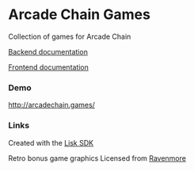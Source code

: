 # Arcade Chain Games
Collection of games for Arcade Chain

[Backend documentation](https://github.com/Korben3/arcadechaingames/tree/main/reelinvaders/backend)

[Frontend documentation](https://github.com/Korben3/arcadechaingames/tree/main/reelinvaders/frontend)

### Demo
http://arcadechain.games/

### Links

Created with the [Lisk SDK](https://lisk.com/documentation/lisk-sdk/)

Retro bonus game graphics Licensed from [Ravenmore](https://ravenmore.itch.io/)
